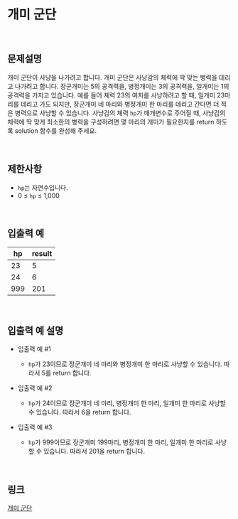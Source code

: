 # 개미 군단

<br>

## 문제설명
개미 군단이 사냥을 나가려고 합니다. 개미 군단은 사냥감의 체력에 딱 맞는 병력을 데리고 나가려고 합니다. 장군개미는 5의 공격력을, 병정개미는 3의 공격력을, 일개미는 1의 공격력을 가지고 있습니다. 예를 들어 체력 23의 여치를 사냥하려고 할 때, 일개미 23마리를 데리고 가도 되지만, 장군개미 네 마리와 병정개미 한 마리를 데리고 간다면 더 적은 병력으로 사냥할 수 있습니다. 사냥감의 체력 `hp`가 매개변수로 주어질 때, 사냥감의 체력에 딱 맞게 최소한의 병력을 구성하려면 몇 마리의 개미가 필요한지를 return 하도록 solution 함수를 완성해 주세요.

<br>

## 제한사항
- `hp`는 자연수입니다.
- 0 ≤ `hp` ≤ 1,000

<br>

## 입출력 예
| hp | result |
|---|---|
| 23 | 5 |
| 24 | 6 |
| 999 | 201 |

<br>

## 입출력 예 설명
- 입출력 예 #1
    - `hp`가 23이므로 장군개미 네 마리와 병정개미 한 마리로 사냥할 수 있습니다. 따라서 5를 return 합니다.

- 입출력 예 #2
    - `hp`가 24이므로 장군개미 네 마리, 병정개미 한 마리, 일개미 한 마리로 사냥할 수 있습니다. 따라서 6을 return 합니다.

- 입출력 예 #3
    - `hp`가 999이므로 장군개미 199마리, 병정개미 한 마리, 일개미 한 마리로 사냥할 수 있습니다. 따라서 201을 return 합니다.

<br>

## 링크
[개미 군단](https://school.programmers.co.kr/learn/courses/30/lessons/120837)
